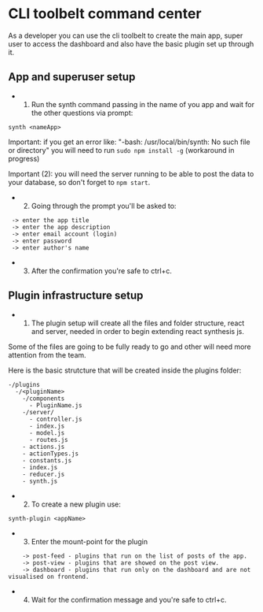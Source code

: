 # CLI toolbelt command center

As a developer you can use the cli toolbelt to create the main app, super user to access the dashboard and also have the basic plugin set up through it.

## App and superuser setup

- 1. Run the synth command passing in the name of you app and wait for the other questions via prompt:

````
synth <nameApp>
````

Important: if you get an error like: "-bash: /usr/local/bin/synth: No such file or directory" you will need to run ``` sudo npm install -g ``` (workaround in progress)

Important (2): you will need the server running to be able to post the data to your database, so don't forget to ```npm start```.

- 2. Going through the prompt you'll be asked to:

```
 -> enter the app title
 -> enter the app description
 -> enter email account (login)
 -> enter password
 -> enter author's name
 ```

- 3. After the confirmation you're safe to ctrl+c.

## Plugin infrastructure setup

- 1. The plugin setup will create all the files and folder structure, react and server, needed in order to begin extending react synthesis js.

Some of the files are going to be fully ready to go and other will need more attention from the team.

Here is the basic strutcture that will be created inside the plugins folder:

```
-/plugins
  -/<pluginName>
    -/components
      - PluginName.js
    -/server/
      - controller.js
      - index.js
      - model.js
      - routes.js
    - actions.js
    - actionTypes.js
    - constants.js
    - index.js
    - reducer.js
    - synth.js
```

- 2. To create a new plugin use:

```
synth-plugin <appName>
````

- 3. Enter the mount-point for the plugin
```
    -> post-feed - plugins that run on the list of posts of the app.
    -> post-view - plugins that are showed on the post view.
    -> dashboard - plugins that run only on the dashboard and are not visualised on frontend.
```

- 4. Wait for the confirmation message and you're safe to ctrl+c.
